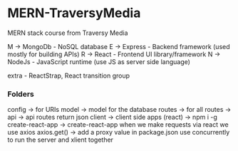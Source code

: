 # MERN-TraversyMedia
MERN stack course from Traversy Media

M -> MongoDb    - NoSQL database
E -> Express    - Backend framework (used mostly for building APIs)
R -> React      - Frontend UI library/framework
N -> NodeJs     - JavaScript runtime (use JS as server side language)

extra - ReactStrap, React transition group

### Folders
config -> for URIs
model -> model for the database
routes -> for all routes
       -> api -> api routes return json
client -> client side apps (react) -> npm i -g create-react-app -> create-react-app
              when we make requests via react we use axios
              axios.get() -> add a proxy value in package.json
       use concurrently to run the server and xlient together